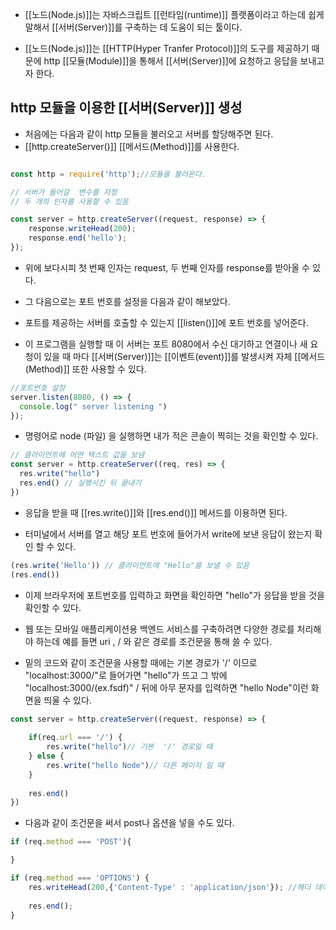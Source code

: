 - [[노드(Node.js)]]는 자바스크립트 [[런타임(runtime)]] 플랫폼이라고 하는데 쉽게 말해서 [[서버(Server)]]를 구축하는 데 도움이 되는 툴이다. 

- [[노드(Node.js)]]는 [[HTTP(Hyper Tranfer Protocol)]]의 도구를 제공하기 때문에 http [[모듈(Module)]]을 통해서 [[서버(Server)]]에 요청하고 응답을 보내고자 한다.  

  
## http 모듈을 이용한 [[서버(Server)]] 생성

- 처음에는 다음과 같이 http 모듈을 불러오고 서버를 할당해주면 된다.
- [[http.createServer()]] [[메서드(Method)]]를 사용한다.

```javascript

const http = require('http');//모듈을 불러온다.

// 서버가 들어갈  변수를 지정
// 두 개의 인자를 사용할 수 있음

const server = http.createServer((request, response) => {
	response.writeHead(200);
	response.end('hello');
});
```

- 위에 보다시피 첫 번째 인자는 request, 두 번째 인자를 response를 받아올 수 있다.

- 그 다음으로는 포트 번호를 설정을 다음과 같이 해보았다.  
- 포트를 제공하는 서버를 호출할 수 있는지 [[listen()]]에 포트 번호를 넣어준다.

- 이 프로그램을 실행할 때 이 서버는 포트 8080에서 수신 대기하고 연결이나 새 요청이 있을 때 마다 [[서버(Server)]]는 [[이벤트(event)]]를 발생시켜 자체 [[메서드(Method)]] 또한 사용할 수 있다.  
  

```javascript
//포트번호 설정
server.listen(8080, () => {
  console.log(" server listening ")
});

```

- 명령어로 node (파일) 을 실행하면 내가 적은 콘솔이 찍히는 것을 확인할 수 있다.

```javascript
// 클라이언트에 어떤 텍스트 값을 보냄 
const server = http.createServer((req, res) => {
  res.write("hello")
  res.end() // 실행시킨 뒤 끝내기 
})

```

- 응답을 받을 때 [[res.write()]]와 [[res.end()]] 메서드를 이용하면 된다.  

- 터미널에서 서버를 열고 해당 포트 번호에 들어가서 write에 보낸 응답이 왔는지 확인 할 수 있다.

```javascript
(res.write('Hello')) // 클라이언트에 "Hello"를 보낼 수 있음
(res.end())
```

- 이제 브라우저에 포트번호를 입력하고 화면을 확인하면 "hello"가 응답을 받을 것을 확인할 수 있다.  
- 웹 또는 모바일 애플리케이션용 백엔드 서비스를 구축하려면 다양한 경로를 처리해야 하는데 예를 들면 uri , / 와 같은 경로를 조건문을 통해 쓸 수 있다.

- 밑의 코드와 같이 조건문을 사용할 때에는 기본 경로가 '/' 이므로 "localhost:3000/"로 들어가면 "hello"가 뜨고 그 밖에 "localhost:3000/(ex.fsdf)" / 뒤에 아무 문자를 입력하면 "hello Node"이런 화면을 띄울 수 있다.

```javascript
const server = http.createServer((request, response) => {
	
	if(req.url === '/') {
		res.write("hello")// 기본  '/' 경로일 때
	} else {
		res.write("hello Node")// 다른 페이지 일 때
	}
	
	res.end()
})
```

- 다음과 같이 조건문을 써서 post나 옵션을 넣을 수도 있다.

```javascript
if (req.method === 'POST'){

}

if (req.method === 'OPTIONS') {
	res.writeHead(200,{'Content-Type' : 'application/json'}); //헤더 데이터 전송할 때
    
    res.end();
}

```